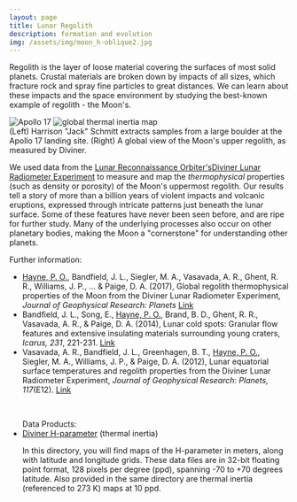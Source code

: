 ```yaml
---
layout: page
title: Lunar Regolith
description: formation and evolution
img: /assets/img/moon_h-oblique2.jpg
---
```


Regolith is the layer of loose material covering the surfaces of most solid planets.
Crustal materials are broken down by impacts of all sizes, which fracture rock
and spray fine particles to great distances. We can learn about these impacts
and the space environment by studying the best-known example of regolith - the Moon's.

<div class="img_row">
    <img class="col two" src="{{ site.baseurl }}/assets/img/jack-schmitt.jpg" alt="Apollo 17" title="Apollo 17"/>
    <img class="col one" src="{{ site.baseurl }}/assets/img/moon_h-oblique.jpg" alt="global thermal inertia map" title="h-map"/>
</div>
<div class="col three caption">
    (Left) Harrison "Jack" Schmitt extracts samples from a large boulder at the Apollo 17 landing site.
    (Right) A global view of the Moon's upper regolith, as measured by Diviner.
</div>

We used data from the <a href="https://www.nasa.gov/mission_pages/LRO/main/index.html" target="\_blank">Lunar Reconnaissance Orbiter's</a><a href="https://diviner.ucla.edu" target="\_blank">Diviner Lunar Radiometer Experiment</a>
to measure and map the <i>thermophysical</i> properties (such as density or porosity) of the Moon's uppermost regolith.
Our results tell a story of more than a billion years of violent impacts and
volcanic eruptions, expressed through intricate patterns just beneath the lunar surface.
Some of these features have never been seen before, and are ripe for further study.
Many of the underlying processes also occur on other planetary bodies, making the
Moon a "cornerstone" for understanding other planets.

Further information:
<div class="publications">
<ul>
<li><u>Hayne, P. O.</u>, Bandfield, J. L., Siegler, M. A., Vasavada, A. R., Ghent, R. R., Williams, J. P., ... & Paige, D. A. (2017), Global regolith thermophysical properties of the Moon from the Diviner Lunar Radiometer Experiment, <i>Journal of Geophysical Research: Planets</i>
<a href="https://agupubs.onlinelibrary.wiley.com/doi/full/10.1002/2017JE005387">Link</a></li>
<li>Bandfield, J. L., Song, E., <u>Hayne, P. O.</u>, Brand, B. D., Ghent, R. R., Vasavada, A. R., & Paige, D. A. (2014), Lunar cold spots: Granular flow features and extensive insulating materials surrounding young craters, <i>Icarus, 231</i>, 221-231.
<a href="https://www.sciencedirect.com/science/article/pii/S0019103513005356">Link</a></li>
<li>Vasavada, A. R., Bandfield, J. L., Greenhagen, B. T., <u>Hayne, P. O.</u>, Siegler, M. A., Williams, J. P., & Paige, D. A. (2012), Lunar equatorial surface temperatures and regolith properties from the Diviner Lunar Radiometer Experiment, <i>Journal of Geophysical Research: Planets, 117</i>(E12).
<a href="https://www.sciencedirect.com/science/article/pii/S0019103513005356">Link</a></li>
</ul>
</div>

<br>
<ul>Data Products:
  <li><a href="https://goo.gl/JhMGs5" target="\_blank">Diviner H-parameter</a> (thermal inertia)
  <p>In this directory, you will find maps of the H-parameter in meters, along with latitude and longitude grids.
  These data files are in 32-bit floating point format, 128 pixels per degree (ppd), spanning -70 to +70 degrees latitude.
  Also provided in the same directory are thermal inertia (referenced to 273 K) maps at 10 ppd.</p></li>
</ul>
